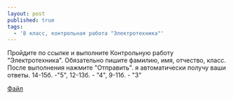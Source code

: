 ```yaml
---
layout: post
published: true
tags:
  - '8 класс, контрольная работа "Электротехника"'
---
```

Пройдите по ссылке и выполните Контрольную работу "Электротехника". Обязательно пишите фамилию, имя, отчество, класс. После выполнения нажмите "Отправить". я автоматически получу ваши ответы.
 14-15б. -"5", 12-13б. - "4", 9-11б. - "3"

[Файл](https://docs.google.com/forms/d/109e9V20pK4x_pIj-twRoW0o78WUhk_YTQ5AxHK6nvCE/edit?usp=sharing)

